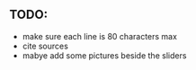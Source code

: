 ## TODO:

- make sure each line is 80 characters max
- cite sources
- mabye add some pictures beside the sliders